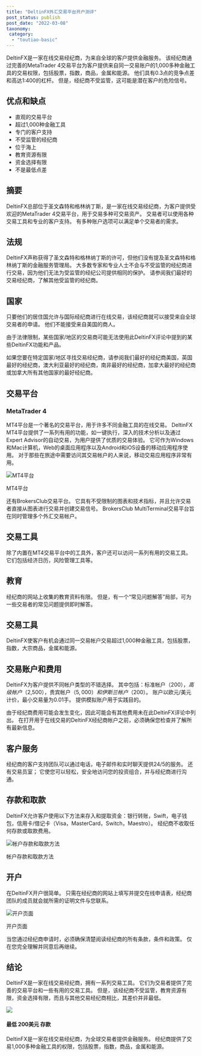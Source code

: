 ```yaml
---
title: "DeltinFX外汇交易平台开户测评"
post_status: publish
post_date: "2022-03-08"
taxonomy:
 category: 
  - "toutiao-basic"
---
```


DeltinFX是一家在线交易经纪商，为来自全球的客户提供金融服务。 该经纪商通过完善的MetaTrader 4交易平台为客户提供来自同一交易账户的1,000多种金融工具的交易权限，包括股票，指数，商品，金属和能源。 他们具有0.3点的竞争点差和高达1:400的杠杆。 但是，经纪商不受监管，这可能是潜在客户的危险信号。

## 优点和缺点
- 直观的交易平台
- 超过1,000种金融工具
- 专门的客户支持
- 不受监管的经纪商
- 位于海上
- 教育资源有限
- 资金选择有限
- 不是最低点差


## 摘要

DeltinFX总部位于圣文森特和格林纳丁斯，是一家在线交易经纪商，为客户提供受欢迎的MetaTrader 4交易平台，用于交易多种可交易资产。 交易者可以使用各种交易工具和专业的客户支持。 有多种账户选项可以满足单个交易者的需求。

## 法规

DeltinFX声称获得了圣文森特和格林纳丁斯的许可，但他们没有提及圣文森特和格林纳丁斯的金融服务管理局。 大多数专家和专业人士不会与不受监管的经纪商进行交易，因为他们无法为受监管的经纪公司提供相同的保护。 请参阅我们最好的交易经纪商，了解其他受监管的经纪商。

## 国家

只要他们的居住国允许与国际经纪商进行在线交易，该经纪商就可以接受来自全球交易者的申请。 他们不能接受来自美国的商人。

由于法律限制，某些国家/地区的交易商可能无法使用此DeltinFX评论中提到的某些DeltinFX功能和产品。

如果您要在特定国家/地区寻找交易经纪商，请参阅我们最好的经纪商美国，英国最好的经纪商，澳大利亚最好的经纪商，南非最好的经纪商，加拿大最好的经纪商或加拿大所有其他国家的最好经纪商。

## 交易平台

### MetaTrader 4

MT4平台是一个著名的交易平台，用于许多不同金融工具的在线交易。 DeltinFX MT4平台提供了一系列有用的功能，如一键执行，深入的技术分析以及通过Expert Advisor的自动交易，为用户提供了优质的交​​易体验。 它可作为Windows和Mac计算机，Web的桌面应用程序以及Android和iOS设备的移动应用程序使用。 对于那些在旅途中需要访问其交易帐户的人来说，移动交易应用程序非常有用。

![MT4平台](https://cdn.fendou.la/funstoutiao/2020/11/DeltinFX-Review-MT4-Platform.jpg "MT4平台")

MT4平台

还有BrokersClub交易平台。 它具有不受限制的图表和技术指标，并且允许交易者直接从图表进行交易并创建交易信号。 BrokersClub MultiTerminal交易平台旨在同时管理多个外汇交易帐户。

## 交易工具

除了内置在MT4交易平台中的工具外，客户还可以访问一系列有用的交易工具。 它们包括经济日历，风险管理工具等。

## 教育

经纪商的网站上收集的教育资料有限。 但是，有一个“常见问题解答”局部，可为一些交易者的常见问题提供即时解答。

## 交易工具

DeltinFX使客户有机会通过同一交易帐户交易超过1,000种金融工具，包括股票，指数，大宗商品，金属和能源。

## 交易账户和费用

DeltinFX为客户提供不同帐户类型的不错选择。 其中包括：标准帐户（$200），高级帐户（$2,500），贵宾帐户（$5,000）和伊斯兰帐户（$200）。 账户以欧元/美元计价，最小交易量为0.01手。 提供模拟账户用于实践目的。

由于经纪商费用可能会发生变化，因此可能会有其他费用未在此DeltinFX评论中列出。 在打开用于在线交易的DeltinFX经纪商帐户之前，必须确保您检查并了解所有最新信息。

## 客户服务

经纪商的客户支持团队可以通过电话，电子邮件和实时聊天提供24/5的服务。 还有交易员室； 它使您可以轻松，安全地访问您的投资组合，并与经纪商进行沟通。

## 存款和取款

DeltinFX允许客户使用以下方法来存入和提取资金：银行转账，Swift，电子钱包，信用卡/借记卡（Visa，MasterCard，Switch，Maestro）。 经纪商不收取任何存款或取款费用。

![帐户存款和取款方法](https://cdn.fendou.la/funstoutiao/2020/11/DeltinFX-Review-Account-Deposit-Withdrawal-Methods.jpg "帐户存款和取款方法")

帐户存款和取款方法

## 开户

在DeltinFX开户很简单。 只需在经纪商的网站上填写并提交在线申请表，经纪商团队的成员就会就所需的证明文件与您联系。

![开户页面](https://cdn.fendou.la/funstoutiao/2020/11/DeltinFX-Review-Account-Opening-Page-271x1024.jpg "开户页面")

开户页面

当您通过经纪商申请时，必须确保清楚阅读经纪商的所有条款，条件和政策。 仅在您完全理解并同意后再继续。

## 结论

DeltinFX是一家在线交易经纪商，拥有一系列交易工具。 它们为交易者提供了完善的交易平台和一些有用的交易工具。 但是，该经纪商不受监管，教育资源有限，资金选择有限，而且与其他交易经纪商相比，其差价并非最低。

![](https://cdn.fendou.la/funstoutiao/2020/11/DeltinFX-Logo.png)

#### 最低 200美元 存款

DeltinFX是一家在线交易经纪商，为全球交易者提供金融服务。 经纪商提供了交易1,000多种金融工具的权限，包括股票，指数，商品，金属和能源。
